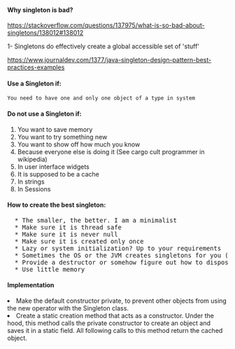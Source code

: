 #### Why singleton is bad?
https://stackoverflow.com/questions/137975/what-is-so-bad-about-singletons/138012#138012

1- Singletons do effectively create a global accessible set of 'stuff'

https://www.journaldev.com/1377/java-singleton-design-pattern-best-practices-examples

#### Use a Singleton if:
    You need to have one and only one object of a type in system
#### Do not use a Singleton if:
<ol>
    <li> You want to save memory </li>
    <li>   You want to try something new </li>
    <li>    You want to show off how much you know </li>
    <li>    Because everyone else is doing it (See cargo cult programmer in wikipedia) </li>
    <li>    In user interface widgets </li>
    <li>    It is supposed to be a cache </li>
    <li>   In strings </li>
    <li>   In Sessions </li>
</ol>

#### How to create the best singleton:
<pre>
  * The smaller, the better. I am a minimalist
  * Make sure it is thread safe
  * Make sure it is never null
  * Make sure it is created only once
  * Lazy or system initialization? Up to your requirements
  * Sometimes the OS or the JVM creates singletons for you (e.g. in Java every class definition is a singleton)
  * Provide a destructor or somehow figure out how to dispose resources
  * Use little memory
</pre>

#### Implementation <ol>
<li>Make the default constructor private, to prevent other objects from using the new operator with the Singleton class.</li>
<li>Create a static creation method that acts as a constructor. Under the hood, this method calls the private constructor to create an object and saves it in a static field. All following calls to this method return the cached object.</li> </ol>

